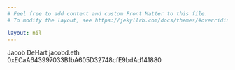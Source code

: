 ```yaml
---
# Feel free to add content and custom Front Matter to this file.
# To modify the layout, see https://jekyllrb.com/docs/themes/#overriding-theme-defaults

layout: nil
---
```

Jacob DeHart
jacobd.eth
0xECaA643997033B1bA605D32748cfE9bdAd141880